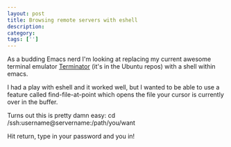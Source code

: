 ```yaml
---
layout: post
title: Browsing remote servers with eshell
description: 
category:
tags: ['']
---
```


As a budding Emacs nerd I'm looking at replacing my current awesome terminal emulator <a href="http://www.tenshu.net/p/terminator.html">Terminator</a> (it's in the Ubuntu repos) with a shell within emacs.

I had a play with eshell and it worked well, but I wanted to be able to use a feature called find-file-at-point which opens the file your cursor is currently over in the buffer.

Turns out this is pretty damn easy:
cd /ssh:username@servername:/path/you/want

Hit return, type in your password and you in!